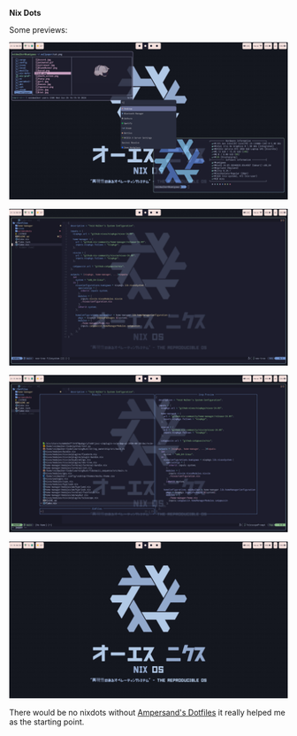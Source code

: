 **Nix Dots**

Some previews:

![fetch.png](./screenshots/fetch.png)

![neoim.png](./screenshots/neovim.png)

![neovim-search.png](./screenshots/neovim-search.png)

![wallpaper.png](./screenshots/wallpaper.png)

There would be no nixdots without [Ampersand's Dotfiles](https://github.com/Andrey0189/nixos-config) it really helped me as the starting point.
